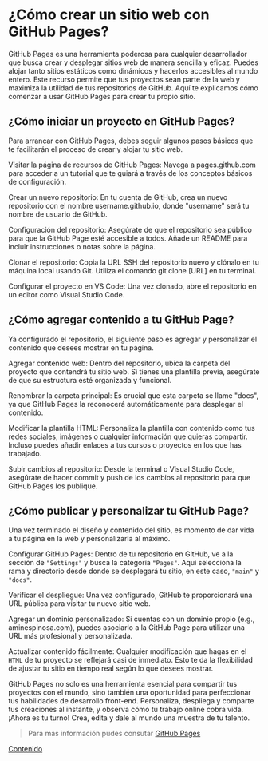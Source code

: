 # ¿Cómo crear un sitio web con GitHub Pages?

GitHub Pages es una herramienta poderosa para cualquier desarrollador que busca crear y desplegar sitios web de manera sencilla y eficaz. Puedes alojar tanto sitios estáticos como dinámicos y hacerlos accesibles al mundo entero. Este recurso permite que tus proyectos sean parte de la web y maximiza la utilidad de tus repositorios de GitHub. Aquí te explicamos cómo comenzar a usar GitHub Pages para crear tu propio sitio.

## ¿Cómo iniciar un proyecto en GitHub Pages?

Para arrancar con GitHub Pages, debes seguir algunos pasos básicos que te facilitarán el proceso de crear y alojar tu sitio web.

Visitar la página de recursos de GitHub Pages: Navega a pages.github.com para acceder a un tutorial que te guiará a través de los conceptos básicos de configuración.

Crear un nuevo repositorio: En tu cuenta de GitHub, crea un nuevo repositorio con el nombre username.github.io, donde "username" será tu nombre de usuario de GitHub.

Configuración del repositorio: Asegúrate de que el repositorio sea público para que la GitHub Page esté accesible a todos. Añade un README para incluir instrucciones o notas sobre la página.

Clonar el repositorio: Copia la URL SSH del repositorio nuevo y clónalo en tu máquina local usando Git. Utiliza el comando git clone [URL] en tu terminal.

Configurar el proyecto en VS Code: Una vez clonado, abre el repositorio en un editor como Visual Studio Code.

## ¿Cómo agregar contenido a tu GitHub Page?

Ya configurado el repositorio, el siguiente paso es agregar y personalizar el contenido que desees mostrar en tu página.

Agregar contenido web: Dentro del repositorio, ubica la carpeta del proyecto que contendrá tu sitio web. Si tienes una plantilla previa, asegúrate de que su estructura esté organizada y funcional.

Renombrar la carpeta principal: Es crucial que esta carpeta se llame "docs", ya que GitHub Pages la reconocerá automáticamente para desplegar el contenido.

Modificar la plantilla HTML: Personaliza la plantilla con contenido como tus redes sociales, imágenes o cualquier información que quieras compartir. Incluso puedes añadir enlaces a tus cursos o proyectos en los que has trabajado.

Subir cambios al repositorio: Desde la terminal o Visual Studio Code, asegúrate de hacer commit y push de los cambios al repositorio para que GitHub Pages los publique.

## ¿Cómo publicar y personalizar tu GitHub Page?

Una vez terminado el diseño y contenido del sitio, es momento de dar vida a tu página en la web y personalizarla al máximo.

Configurar GitHub Pages: Dentro de tu repositorio en GitHub, ve a la sección de `"Settings"` y busca la categoría `"Pages"`. Aquí selecciona la rama y directorio desde donde se desplegará tu sitio, en este caso, `"main"` y `"docs"`.

Verificar el despliegue: Una vez configurado, GitHub te proporcionará una URL pública para visitar tu nuevo sitio web.

Agregar un dominio personalizado: Si cuentas con un dominio propio (e.g., aminespinosa.com), puedes asociarlo a la GitHub Page para utilizar una URL más profesional y personalizada.

Actualizar contenido fácilmente: Cualquier modificación que hagas en el `HTML` de tu proyecto se reflejará casi de inmediato. Esto te da la flexibilidad de ajustar tu sitio en tiempo real según lo que desees mostrar.

GitHub Pages no solo es una herramienta esencial para compartir tus proyectos con el mundo, sino también una oportunidad para perfeccionar tus habilidades de desarrollo front-end. Personaliza, despliega y comparte tus creaciones al instante, y observa cómo tu trabajo online cobra vida. ¡Ahora es tu turno! Crea, edita y dale al mundo una muestra de tu talento.

> Para mas información pudes consutar [GitHub Pages](https://pages.github.com)

[Contenido](README.md)
